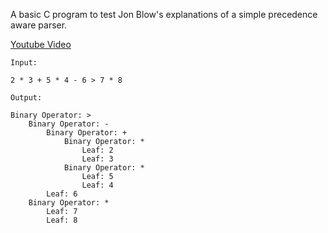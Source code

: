 A basic C program to test Jon Blow's explanations
of a simple precedence aware parser.

[Youtube Video](https://www.youtube.com/watch?v=fIPO4G42wYE)

```
Input:

2 * 3 + 5 * 4 - 6 > 7 * 8

Output:

Binary Operator: >
    Binary Operator: -
        Binary Operator: +
            Binary Operator: *
                Leaf: 2
                Leaf: 3
            Binary Operator: *
                Leaf: 5
                Leaf: 4
        Leaf: 6
    Binary Operator: *
        Leaf: 7
        Leaf: 8

```
